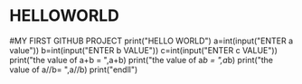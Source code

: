 # HELLOWORLD
#MY FIRST GITHUB PROJECT
print("HELLO WORLD")
a=int(input("ENTER a value"))
b=int(input("ENTER b VALUE"))
c=int(input("ENTER c VALUE"))
print("the value of a+b = ",a+b)
print("the value of a*b = ",a*b)
print("the value of a//b= ",a//b)
print("endll")
